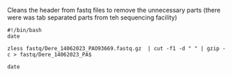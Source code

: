 Cleans the header from fastq files to remove the unnecessary parts (there were was tab separated parts from teh sequencing facility)

```
#!/bin/bash
date

zless fastq/Dere_14062023_PAO93669.fastq.gz  | cut -f1 -d " " | gzip -c > fastq/Dere_14062023_PA$

date
```
